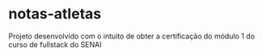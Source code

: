 # notas-atletas
Projeto desenvolvido com o intuito de obter a certificação do módulo 1  do curso de fullstack do SENAI

